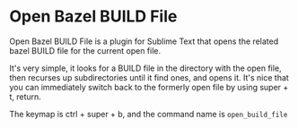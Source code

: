 Open Bazel BUILD File
=====================

Open Bazel BUILD File is a plugin for Sublime Text that opens the related bazel BUILD file for the current open file.

It's very simple, it looks for a BUILD file in the directory with the open file, then recurses up subdirectories until it find ones, and opens it. It's nice that you can immediately switch back to the formerly open file by using super + t, return.

The keymap is ctrl + super + b, and the command name is `open_build_file`
